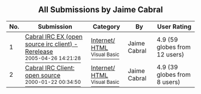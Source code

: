 ﻿<div align="center">

## All Submissions by Jaime Cabral

</div>

No.  | Submission | Category | By   | User Rating
---- | ---------- | -------- | ---- | -----------
1 | [Cabral IRC EX \(open source irc client\) \- Rerelease<br /><sup>2005-04-26 14:21:28</sup>](https://github.com/Planet-Source-Code/jaime-cabral-cabral-irc-ex-open-source-irc-client-rerelease__1-60225) | [Internet/ HTML<br /><sup>Visual Basic</sup>](../ByCategory/internet-html__1-34.md) | Jaime Cabral | 4.9 (59 globes from 12 users)
2 | [Cabral IRC Client: open source<br /><sup>2000-01-22 00:34:50</sup>](https://github.com/Planet-Source-Code/jaime-cabral-cabral-irc-client-open-source__1-5631) | [Internet/ HTML<br /><sup>Visual Basic</sup>](../ByCategory/internet-html__1-34.md) | Jaime Cabral | 4.9 (39 globes from 8 users)
